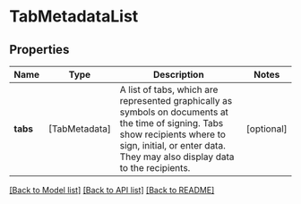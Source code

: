 # TabMetadataList

## Properties
Name | Type | Description | Notes
------------ | ------------- | ------------- | -------------
**tabs** | [TabMetadata] | A list of tabs, which are represented graphically as symbols on documents at the time of signing. Tabs show recipients where to sign, initial, or enter data. They may also display data to the recipients. | [optional] 

[[Back to Model list]](../README.md#documentation-for-models) [[Back to API list]](../README.md#documentation-for-api-endpoints) [[Back to README]](../README.md)


